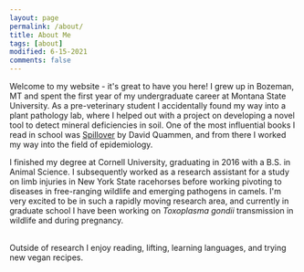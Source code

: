 ```yaml
---
layout: page
permalink: /about/
title: About Me
tags: [about]
modified: 6-15-2021
comments: false
---
```


Welcome to my website - it's great to have you here! I grew up in Bozeman, MT and spent the first year of my undergraduate career at Montana State University. As a pre-veterinary student I accidentally found my way into a plant pathology lab, where I helped out with a project on developing a novel tool to detect mineral deficiencies in soil. One of the most influential books I read in school was [Spillover](https://www.davidquammen.com/spillover) by David Quammen, and from there I worked my way into the field of epidemiology. <br />

I finished my degree at Cornell University, graduating in 2016 with a B.S. in Animal Science. I subsequently worked as a research assistant for a study on limb injuries in New York State racehorses before working pivoting to diseases in free-ranging wildlife and emerging pathogens in camels. I'm very excited to be in such a rapidly moving research area, and currently in graduate school I have been working on _Toxoplasma gondii_ transmission in wildlife and during pregnancy. 

<br />
Outside of research I enjoy reading, lifting, learning languages, and trying new vegan recipes. 
